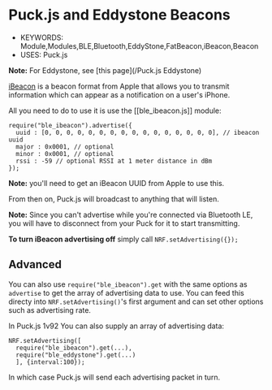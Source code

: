 <!--- Copyright (c) 2016 Gordon Williams, Pur3 Ltd. See the file LICENSE for copying permission. -->
Puck.js and Eddystone Beacons
=============================

* KEYWORDS: Module,Modules,BLE,Bluetooth,EddyStone,FatBeacon,iBeacon,Beacon
* USES: Puck.js

**Note:** For Eddystone, see [this page](/Puck.js Eddystone)

[iBeacon](https://en.wikipedia.org/wiki/IBeacon) is a beacon format from Apple
that allows you to transmit information which can appear as a notification on
a user's iPhone.


All you need to do to use it is use the [[ble_ibeacon.js]] module:

```
require("ble_ibeacon").advertise({
  uuid : [0, 0, 0, 0, 0, 0, 0, 0, 0, 0, 0, 0, 0, 0, 0, 0], // ibeacon uuid
  major : 0x0001, // optional
  minor : 0x0001, // optional
  rssi : -59 // optional RSSI at 1 meter distance in dBm
});
```

**Note:** you'll need to get an iBeacon UUID from Apple to use this.

From then on, Puck.js will broadcast to anything that will listen.

**Note:** Since you can't advertise while you're connected via Bluetooth LE,
you will have to disconnect from your Puck for it to start transmitting.

**To turn iBeacon advertising off** simply call `NRF.setAdvertising({});`

Advanced
--------

You can also use `require("ble_ibeacon").get` with the same options as
`advertise` to get the array of advertising data to use. You can
feed this directy into `NRF.setAdvertising()`'s first argument and
can set other options such as advertising rate.

In Puck.js 1v92 You can also supply an array of advertising data:

```
NRF.setAdvertising([
  require("ble_ibeacon").get(...),
  require("ble_eddystone").get(...)
  ], {interval:100});
```

In which case Puck.js will send each advertising packet in turn.

